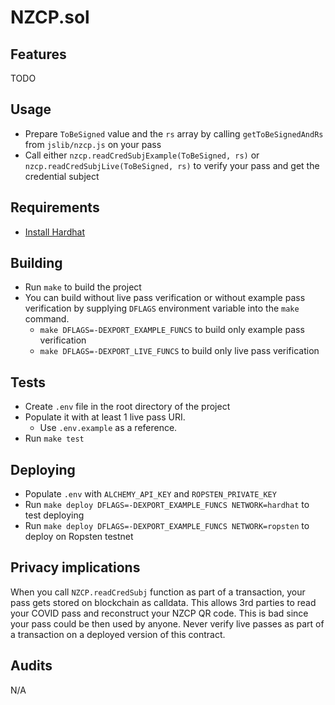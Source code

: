 # NZCP.sol

## Features
TODO

## Usage
- Prepare `ToBeSigned` value and the `rs` array by calling `getToBeSignedAndRs` from `jslib/nzcp.js` on your pass
- Call either `nzcp.readCredSubjExample(ToBeSigned, rs)` or `nzcp.readCredSubjLive(ToBeSigned, rs)` to verify your pass and get the credential subject

## Requirements 
- [Install Hardhat](https://hardhat.org/getting-started/)

## Building
- Run `make` to build the project
- You can build without live pass verification or without example pass verification by supplying `DFLAGS` environment variable into the `make` command.
    - `make DFLAGS=-DEXPORT_EXAMPLE_FUNCS` to build only example pass verification
    - `make DFLAGS=-DEXPORT_LIVE_FUNCS` to build only live pass verification

## Tests
- Create `.env` file in the root directory of the project
- Populate it with at least 1 live pass URI. 
    - Use `.env.example` as a reference.
- Run `make test`

## Deploying
- Populate `.env` with `ALCHEMY_API_KEY` and `ROPSTEN_PRIVATE_KEY`
- Run `make deploy DFLAGS=-DEXPORT_EXAMPLE_FUNCS NETWORK=hardhat` to test deploying
- Run `make deploy DFLAGS=-DEXPORT_EXAMPLE_FUNCS NETWORK=ropsten` to deploy on Ropsten testnet

## Privacy implications
When you call `NZCP.readCredSubj` function as part of a transaction, your pass gets stored on blockchain as calldata. This allows 3rd parties to read your COVID pass and reconstruct your NZCP QR code. This is bad since your pass could be then used by anyone. Never verify live passes as part of a transaction on a deployed version of this contract.

## Audits
N/A